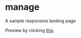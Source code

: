 # manage
A sample responsive landing page

Preview by clicking [this](https://dera-manage.netlify.app).
